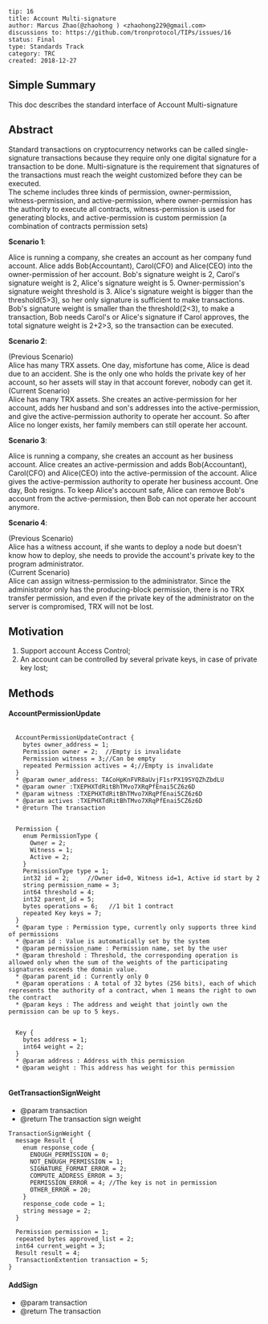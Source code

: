 ```
tip: 16
title: Account Multi-signature
author: Marcus Zhao(@zhaohong ) <zhaohong229@gmail.com> 
discussions to: https://github.com/tronprotocol/TIPs/issues/16
status: Final
type: Standards Track
category: TRC
created: 2018-12-27
```


## Simple Summary

This doc describes the  standard interface of Account Multi-signature


## Abstract

Standard transactions on cryptocurrency networks can be called single-signature transactions because they require only one digital signature for a transaction to be done. Multi-signature is the requirement that signatures of the transactions must reach the weight customized before they can be executed. \
The scheme includes three kinds of permission, owner-permission, witness-permission, and active-permission, where owner-permission has the authority to execute all contracts, witness-permission is used for generating blocks, and active-permission is custom permission (a combination of contracts permission sets)
 
**Scenario 1**: 

Alice is running a company, she creates an account as her company fund account. Alice adds Bob(Accountant), Carol(CFO) and Alice(CEO) into the owner-permission of her account. Bob's signature weight is 2, Carol's signature weight is 2, Alice's signature weight is 5. Owner-permission's signature weight threshold is 3. Alice's signature weight is bigger than the threshold(5>3), so her only signature is sufficient to make transactions.  Bob's signature weight is smaller than the threshold(2<3), to make a transaction, Bob needs Carol's or Alice's signature if Carol approves, the total signature weight is 2+2>3, so the transaction can be executed.
 

**Scenario 2**: 

(Previous Scenario)\
Alice has many TRX assets. One day, misfortune has come, Alice is dead due to an accident.  She is the only one who holds the private key of her account, so her assets will stay in that account forever, nobody can get it.\
(Current Scenario)\
Alice has many TRX assets.  She creates an active-permission for her account, adds her husband and son's addresses into the active-permission, and give the active-permission authority to operate her account. So after Alice no longer exists, her family members can still operate her account.

**Scenario 3**:

Alice is running a company, she creates an account as her business account. Alice creates an active-permission and adds Bob(Accountant), Carol(CFO) and Alice(CEO) into the active-permission of the account. Alice gives the active-permission authority to operate her business account. One day, Bob resigns. To keep Alice's account safe, Alice can remove Bob's account from the active-permission, then Bob can not operate her account anymore.

**Scenario 4**:

(Previous Scenario)\
Alice has a witness account, if she wants to deploy a node but doesn't know how to deploy, she needs to provide the account's private key to the program administrator.\
(Current Scenario) \
Alice can assign witness-permission to the administrator. Since the administrator only has the producing-block permission, there is no TRX transfer permission, and even if the private key of the administrator on the server is compromised, TRX will not be lost.


## Motivation

1. Support account Access Control;
2. An account can be controlled by several private keys, in case of private key lost;

## Methods

#### AccountPermissionUpdate
```

  AccountPermissionUpdateContract {
    bytes owner_address = 1;
    Permission owner = 2;  //Empty is invalidate
    Permission witness = 3;//Can be empty
    repeated Permission actives = 4;//Empty is invalidate
  }
  * @param owner_address: TACoHpKnFVR8aUvjF1srPX19SYQZhZbdLU
  * @param owner :TXEPHXTdRitBhTMvo7XRqPfEnai5CZ6z6D
  * @param witness :TXEPHXTdRitBhTMvo7XRqPfEnai5CZ6z6D
  * @param actives :TXEPHXTdRitBhTMvo7XRqPfEnai5CZ6z6D
  * @return The transaction 
 
 
  Permission {
    enum PermissionType {
      Owner = 2;
      Witness = 1;
      Active = 2;
    }
    PermissionType type = 1;
    int32 id = 2;     //Owner id=0, Witness id=1, Active id start by 2
    string permission_name = 3;
    int64 threshold = 4;
    int32 parent_id = 5;
    bytes operations = 6;   //1 bit 1 contract
    repeated Key keys = 7;
  }
  * @param type : Permission type, currently only supports three kind of permissions
  * @param id : Value is automatically set by the system
  * @param permission_name : Permission name, set by the user
  * @param threshold : Threshold, the corresponding operation is allowed only when the sum of the weights of the participating signatures exceeds the domain value.
  * @param parent_id : Currently only 0
  * @param operations : A total of 32 bytes (256 bits), each of which represents the authority of a contract, when 1 means the right to own the contract
  * @param keys : The address and weight that jointly own the permission can be up to 5 keys.
  
  
  Key {
    bytes address = 1;
    int64 weight = 2;
  }
  * @param address : Address with this permission
  * @param weight : This address has weight for this permission
  
```
#### GetTransactionSignWeight
 * @param transaction 
 * @return The transaction sign weight
 
```
TransactionSignWeight {
  message Result {
    enum response_code {
      ENOUGH_PERMISSION = 0;
      NOT_ENOUGH_PERMISSION = 1; 
      SIGNATURE_FORMAT_ERROR = 2;
      COMPUTE_ADDRESS_ERROR = 3;
      PERMISSION_ERROR = 4; //The key is not in permission
      OTHER_ERROR = 20;
    }
    response_code code = 1;
    string message = 2;
  }

  Permission permission = 1;
  repeated bytes approved_list = 2;
  int64 current_weight = 3;
  Result result = 4;
  TransactionExtention transaction = 5;
}

```

#### AddSign
 * @param transaction 
 * @return The transaction

